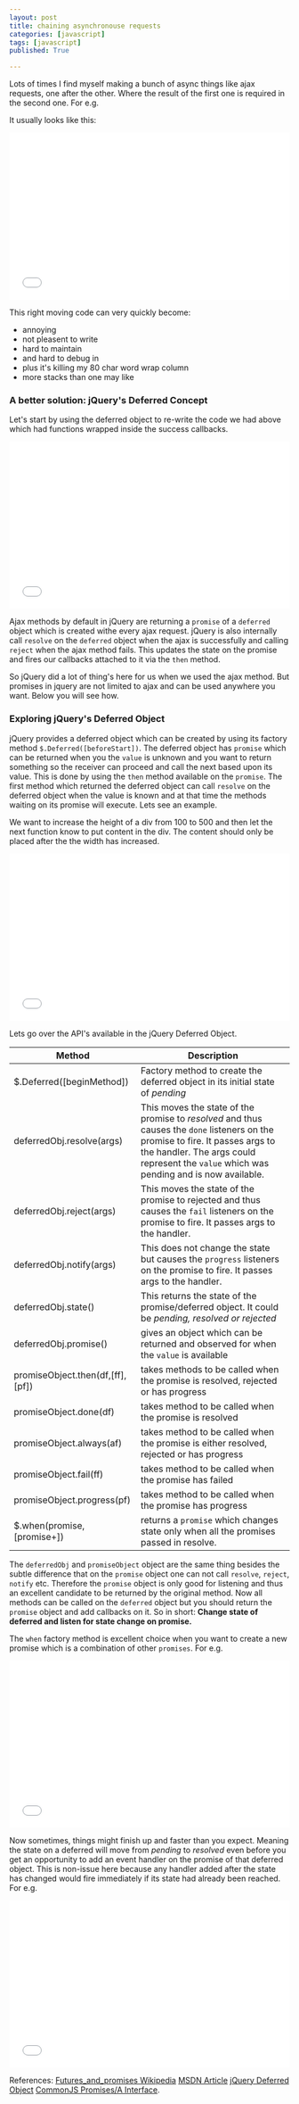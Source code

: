 ```yaml
---
layout: post
title: chaining asynchronouse requests
categories: [javascript]
tags: [javascript]
published: True

---
```


Lots of times I find myself making a bunch of async things like ajax requests, one after the other. Where the result of the first one is required in the second one. For e.g.

It usually looks like this:

<iframe width="100%" height="300" src="//jsfiddle.net/sandeep45/ztp2yn6k/embedded/" allowfullscreen="allowfullscreen" frameborder="0"></iframe>

This right moving code can very quickly become:
* annoying
* not pleasent to write
* hard to maintain
* and hard to debug in
* plus it's killing my 80 char word wrap column
* more stacks than one may like

### A better solution: jQuery's Deferred Concept

Let's start by using the deferred object to re-write the code we had above which had functions wrapped inside the success callbacks.

<iframe width="100%" height="300" src="//jsfiddle.net/sandeep45/grauqgvb/embedded/" allowfullscreen="allowfullscreen" frameborder="0"></iframe>

Ajax methods by default in jQuery are returning a `promise` of a `deferred` object which is created withe every ajax request. jQuery is also internally call `resolve` on the `deferred` object when the ajax is successfully and calling `reject` when the ajax method fails. This updates the state on the promise and fires our callbacks attached to it via the `then` method.

So jQuery did a lot of thing's here for us when we used the ajax method. But promises in jquery are not limited to ajax and can be used anywhere you want. Below you will see how.

### Exploring jQuery's Deferred Object

jQuery provides a deferred object which can be created by using its factory method `$.Deferred([beforeStart])`. The deferred object has `promise` which can be returned when you the `value` is unknown and you want to return something so the receiver can proceed and call the next based upon its value. This is done by using the `then` method available on the `promise`. The first method which returned the deferred object can call `resolve` on the deferred object when the value is known and at that time the methods waiting on its promise will execute. Lets see an example.

We want to increase the height of a div from 100 to 500 and then let the next function know to put content in the div. The content should only be placed after the the width has increased.

<iframe width="100%" height="300" src="//jsfiddle.net/sandeep45/r1uw4rbv/embedded/" allowfullscreen="allowfullscreen" frameborder="0"></iframe>

Lets go over the API's available in the jQuery Deferred Object.

Method | Description
--- | ---
$.Deferred([beginMethod])  | Factory method to create the deferred object in its initial state of _pending_
deferredObj.resolve(args)  | This moves the state of the promise to _resolved_ and thus causes the `done` listeners on the promise to fire. It passes args to the handler. The args could represent the `value` which was pending and is now available.
deferredObj.reject(args)  | This moves the state of the promise to rejected and thus causes the `fail` listeners on the promise to fire. It passes args to the handler.
deferredObj.notify(args)  | This does not change the state but causes the `progress` listeners on the promise to fire. It passes args to the handler.
deferredObj.state()  | This returns the state of the promise/deferred object. It could be _pending, resolved or rejected_
deferredObj.promise()  | gives an object which can be returned and observed for when the `value` is available
promiseObject.then(df,[ff],[pf])   | takes methods to be called when the promise is resolved, rejected or has progress
promiseObject.done(df)  | takes method to be called when the promise is resolved
promiseObject.always(af)  | takes method to be called when the promise is either resolved, rejected or has progress
promiseObject.fail(ff)  | takes method to be called when the promise has failed
promiseObject.progress(pf)  | takes method to be called when the promise has progress
$.when(promise, [promise+]) | returns a `promise` which changes state only when all the promises passed in resolve.

The `deferredObj` and `promiseObject` object are the same thing besides the subtle difference that on the `promise` object one can not call `resolve`, `reject`, `notify` etc. Therefore the `promise` object is only good for listening and thus an excellent candidate to be returned by the original method. Now all methods can be called on the `deferred` object but you should return the `promise` object and add callbacks on it. So in short: **Change state of deferred and listen for state change on promise.**

The `when` factory method is excellent choice when you want to create a new promise which is a combination of other `promises`. For e.g.

<iframe width="100%" height="300" src="//jsfiddle.net/sandeep45/jwhzws4q/2/embedded/" allowfullscreen="allowfullscreen" frameborder="0"></iframe>

Now sometimes, things might finish up and faster than you expect. Meaning the state on a deferred will move from _pending_ to _resolved_ even before you get an opportunity to add an event handler on the promise of that deferred object. This is non-issue here because any handler added after the state has changed would fire immediately if its state had already been reached. For e.g.

<iframe width="100%" height="300" src="//jsfiddle.net/sandeep45/surjo53w/embedded/" allowfullscreen="allowfullscreen" frameborder="0"></iframe>

References:
[Futures_and_promises Wikipedia]((https://en.wikipedia.org/wiki/Futures_and_promises))
[MSDN Article](https://msdn.microsoft.com/en-us/magazine/gg723713)
[jQuery Deferred Object](http://api.jquery.com/category/deferred-object/)
[CommonJS Promises/A Interface](http://wiki.commonjs.org/wiki/Promises/A).